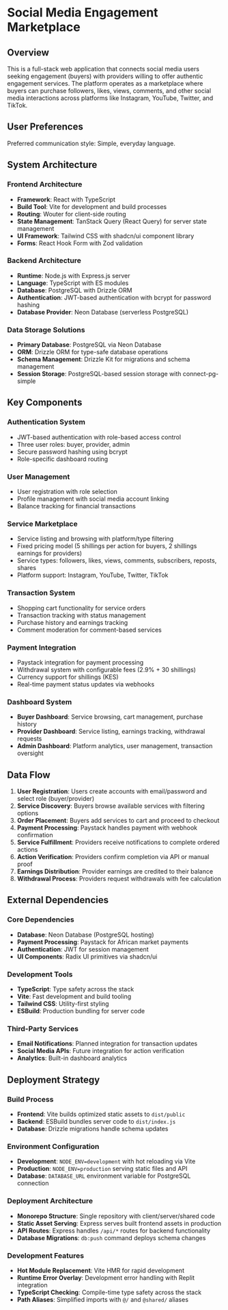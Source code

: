 # Social Media Engagement Marketplace

## Overview

This is a full-stack web application that connects social media users seeking engagement (buyers) with providers willing to offer authentic engagement services. The platform operates as a marketplace where buyers can purchase followers, likes, views, comments, and other social media interactions across platforms like Instagram, YouTube, Twitter, and TikTok.

## User Preferences

Preferred communication style: Simple, everyday language.

## System Architecture

### Frontend Architecture
- **Framework**: React with TypeScript
- **Build Tool**: Vite for development and build processes
- **Routing**: Wouter for client-side routing
- **State Management**: TanStack Query (React Query) for server state management
- **UI Framework**: Tailwind CSS with shadcn/ui component library
- **Forms**: React Hook Form with Zod validation

### Backend Architecture
- **Runtime**: Node.js with Express.js server
- **Language**: TypeScript with ES modules
- **Database**: PostgreSQL with Drizzle ORM
- **Authentication**: JWT-based authentication with bcrypt for password hashing
- **Database Provider**: Neon Database (serverless PostgreSQL)

### Data Storage Solutions
- **Primary Database**: PostgreSQL via Neon Database
- **ORM**: Drizzle ORM for type-safe database operations
- **Schema Management**: Drizzle Kit for migrations and schema management
- **Session Storage**: PostgreSQL-based session storage with connect-pg-simple

## Key Components

### Authentication System
- JWT-based authentication with role-based access control
- Three user roles: buyer, provider, admin
- Secure password hashing using bcrypt
- Role-specific dashboard routing

### User Management
- User registration with role selection
- Profile management with social media account linking
- Balance tracking for financial transactions

### Service Marketplace
- Service listing and browsing with platform/type filtering
- Fixed pricing model (5 shillings per action for buyers, 2 shillings earnings for providers)
- Service types: followers, likes, views, comments, subscribers, reposts, shares
- Platform support: Instagram, YouTube, Twitter, TikTok

### Transaction System
- Shopping cart functionality for service orders
- Transaction tracking with status management
- Purchase history and earnings tracking
- Comment moderation for comment-based services

### Payment Integration
- Paystack integration for payment processing
- Withdrawal system with configurable fees (2.9% + 30 shillings)
- Currency support for shillings (KES)
- Real-time payment status updates via webhooks

### Dashboard System
- **Buyer Dashboard**: Service browsing, cart management, purchase history
- **Provider Dashboard**: Service listing, earnings tracking, withdrawal requests
- **Admin Dashboard**: Platform analytics, user management, transaction oversight

## Data Flow

1. **User Registration**: Users create accounts with email/password and select role (buyer/provider)
2. **Service Discovery**: Buyers browse available services with filtering options
3. **Order Placement**: Buyers add services to cart and proceed to checkout
4. **Payment Processing**: Paystack handles payment with webhook confirmation
5. **Service Fulfillment**: Providers receive notifications to complete ordered actions
6. **Action Verification**: Providers confirm completion via API or manual proof
7. **Earnings Distribution**: Provider earnings are credited to their balance
8. **Withdrawal Process**: Providers request withdrawals with fee calculation

## External Dependencies

### Core Dependencies
- **Database**: Neon Database (PostgreSQL hosting)
- **Payment Processing**: Paystack for African market payments
- **Authentication**: JWT for session management
- **UI Components**: Radix UI primitives via shadcn/ui

### Development Tools
- **TypeScript**: Type safety across the stack
- **Vite**: Fast development and build tooling
- **Tailwind CSS**: Utility-first styling
- **ESBuild**: Production bundling for server code

### Third-Party Services
- **Email Notifications**: Planned integration for transaction updates
- **Social Media APIs**: Future integration for action verification
- **Analytics**: Built-in dashboard analytics

## Deployment Strategy

### Build Process
- **Frontend**: Vite builds optimized static assets to `dist/public`
- **Backend**: ESBuild bundles server code to `dist/index.js`
- **Database**: Drizzle migrations handle schema updates

### Environment Configuration
- **Development**: `NODE_ENV=development` with hot reloading via Vite
- **Production**: `NODE_ENV=production` serving static files and API
- **Database**: `DATABASE_URL` environment variable for PostgreSQL connection

### Deployment Architecture
- **Monorepo Structure**: Single repository with client/server/shared code
- **Static Asset Serving**: Express serves built frontend assets in production
- **API Routes**: Express handles `/api/*` routes for backend functionality
- **Database Migrations**: `db:push` command deploys schema changes

### Development Features
- **Hot Module Replacement**: Vite HMR for rapid development
- **Runtime Error Overlay**: Development error handling with Replit integration
- **TypeScript Checking**: Compile-time type safety across the stack
- **Path Aliases**: Simplified imports with `@/` and `@shared/` aliases